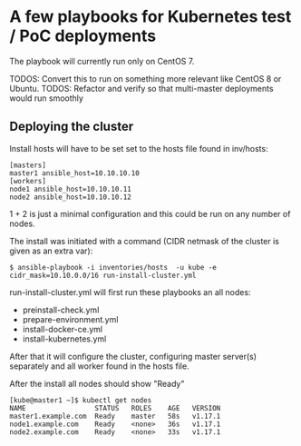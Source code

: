 # A few playbooks for Kubernetes test / PoC deployments  

 The playbook will currently run only on CentOS 7. 

TODOS: Convert this to run on something more relevant like CentOS 8 or Ubuntu. 
TODOS: Refactor and verify so that multi-master deployments would run smoothly

## Deploying the cluster

Install hosts will have to be set set to the hosts file found in inv/hosts: 

```
[masters]
master1 ansible_host=10.10.10.10
[workers]
node1 ansible_host=10.10.10.11
node2 ansible_host=10.10.10.12
```

1 + 2 is just a minimal configuration and this could be run on any number of nodes. 

The install was initiated with a command (CIDR netmask of the cluster is given as an extra var): 

```
$ ansible-playbook -i inventories/hosts  -u kube -e cidr_mask=10.10.0.0/16 run-install-cluster.yml
```

run-install-cluster.yml will first run these playbooks an all nodes: 

- preinstall-check.yml
- prepare-environment.yml
- install-docker-ce.yml
- install-kubernetes.yml

After that it will configure the cluster, configuring master server(s) separately and all worker found in the hosts file. 

After the install all nodes should show "Ready"

```
[kube@master1 ~]$ kubectl get nodes
NAME                 STATUS   ROLES    AGE   VERSION
master1.example.com  Ready    master   58s   v1.17.1
node1.example.com    Ready    <none>   36s   v1.17.1
node2.example.com    Ready    <none>   33s   v1.17.1
```
